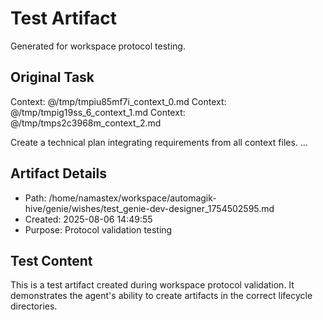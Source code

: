 # Test Artifact

Generated for workspace protocol testing.

## Original Task

Context: @/tmp/tmpiu85mf7i_context_0.md
Context: @/tmp/tmpig19ss_6_context_1.md
Context: @/tmp/tmps2c3968m_context_2.md

Create a technical plan integrating requirements from all context files.
...

## Artifact Details
- Path: /home/namastex/workspace/automagik-hive/genie/wishes/test_genie-dev-designer_1754502595.md
- Created: 2025-08-06 14:49:55
- Purpose: Protocol validation testing

## Test Content
This is a test artifact created during workspace protocol validation.
It demonstrates the agent's ability to create artifacts in the correct
lifecycle directories.
